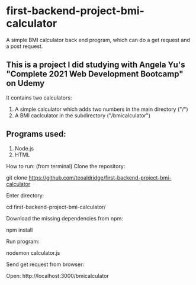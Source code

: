 # first-backend-project-bmi-calculator
A simple BMI calculator back end program, which can do a get request and a post request.

## This is a project I did studying with Angela Yu's "Complete 2021 Web Development Bootcamp" on Udemy

It contains two calculators: 
1) A simple calculator which adds two numbers in the main directory ("/")
2) A BMI caclculator in the subdirectory ("/bmicalculator")

## Programs used: 
1) Node.js
2) HTML

How to run: (from terminal)
Clone the repository:

git clone https://github.com/teoaldridge/first-backend-project-bmi-calculator

Enter directory:

cd first-backend-project-bmi-calculator/

Download the missing dependencies from npm:

npm install

Run program:

nodemon calculator.js

Send get request from browser:

Open: http://localhost:3000/bmicalculator


